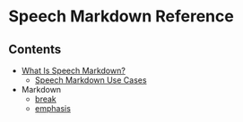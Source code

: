 # Speech Markdown Reference

## Contents
+ [What Is Speech Markdown?](welcome.md)
    + [Speech Markdown Use Cases](use-cases.md)
+ Markdown
    + [break](break.md)
    + [emphasis](emphasis.md)
